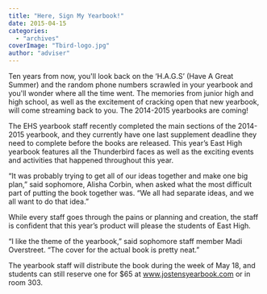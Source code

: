 ```yaml
---
title: "Here, Sign My Yearbook!"
date: 2015-04-15
categories: 
  - "archives"
coverImage: "Tbird-logo.jpg"
author: "adviser"
---
```


Ten years from now, you'll look back on the ‘H.A.G.S’ (Have A Great Summer) and the random phone numbers scrawled in your yearbook and you'll wonder where all the time went. The memories from junior high and high school, as well as the excitement of cracking open that new yearbook, will come streaming back to you. The 2014-2015 yearbooks are coming!

The EHS yearbook staff recently completed the main sections of the 2014-2015 yearbook, and they currently have one last supplement deadline they need to complete before the books are released. This year’s East High yearbook features all the Thunderbird faces as well as the exciting events and activities that happened throughout this year.

“It was probably trying to get all of our ideas together and make one big plan,” said sophomore, Alisha Corbin, when asked what the most difficult part of putting the book together was. “We all had separate ideas, and we all want to do that idea.”

While every staff goes through the pains or planning and creation, the staff is confident that this year’s product will please the students of East High.

“I like the theme of the yearbook,” said sophomore staff member Madi Overstreet. “The cover for the actual book is pretty neat.”

The yearbook staff will distribute the book during the week of May 18, and students can still reserve one for $65 at www.jostensyearbook.com or in room 303.
